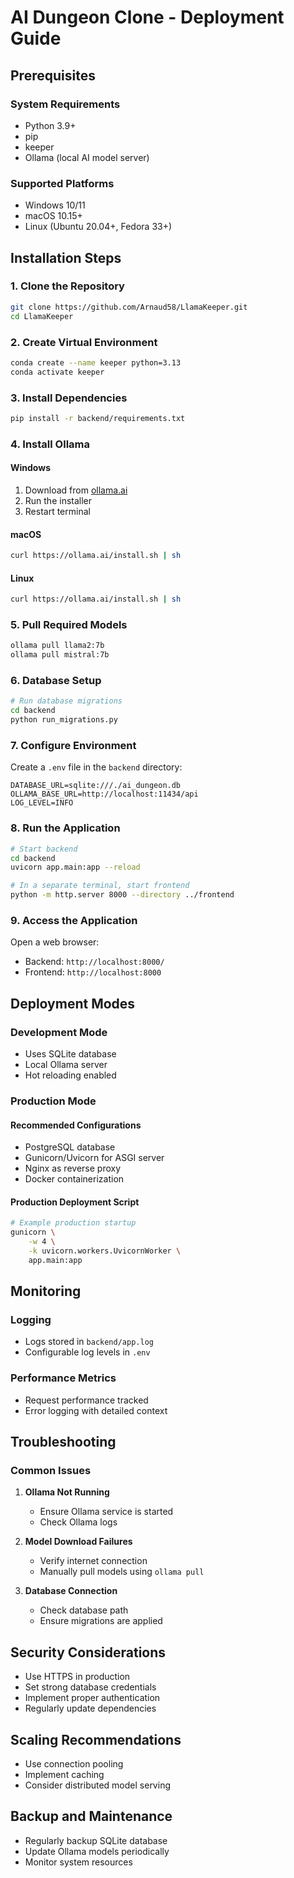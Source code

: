# AI Dungeon Clone - Deployment Guide

## Prerequisites

### System Requirements
- Python 3.9+
- pip
- keeper
- Ollama (local AI model server)

### Supported Platforms
- Windows 10/11
- macOS 10.15+
- Linux (Ubuntu 20.04+, Fedora 33+)

## Installation Steps

### 1. Clone the Repository
```bash
git clone https://github.com/Arnaud58/LlamaKeeper.git
cd LlamaKeeper
```

### 2. Create Virtual Environment
```bash
conda create --name keeper python=3.13
conda activate keeper
```

### 3. Install Dependencies
```bash
pip install -r backend/requirements.txt
```

### 4. Install Ollama
#### Windows
1. Download from [ollama.ai](https://ollama.ai/download)
2. Run the installer
3. Restart terminal

#### macOS
```bash
curl https://ollama.ai/install.sh | sh
```

#### Linux
```bash
curl https://ollama.ai/install.sh | sh
```

### 5. Pull Required Models
```bash
ollama pull llama2:7b
ollama pull mistral:7b
```

### 6. Database Setup
```bash
# Run database migrations
cd backend
python run_migrations.py
```

### 7. Configure Environment
Create a `.env` file in the `backend` directory:
```
DATABASE_URL=sqlite:///./ai_dungeon.db
OLLAMA_BASE_URL=http://localhost:11434/api
LOG_LEVEL=INFO
```

### 8. Run the Application
```bash
# Start backend
cd backend
uvicorn app.main:app --reload

# In a separate terminal, start frontend
python -m http.server 8000 --directory ../frontend
```

### 9. Access the Application
Open a web browser:
- Backend: `http://localhost:8000/`
- Frontend: `http://localhost:8000`

## Deployment Modes

### Development Mode
- Uses SQLite database
- Local Ollama server
- Hot reloading enabled

### Production Mode
#### Recommended Configurations
- PostgreSQL database
- Gunicorn/Uvicorn for ASGI server
- Nginx as reverse proxy
- Docker containerization

#### Production Deployment Script
```bash
# Example production startup
gunicorn \
    -w 4 \
    -k uvicorn.workers.UvicornWorker \
    app.main:app
```

## Monitoring

### Logging
- Logs stored in `backend/app.log`
- Configurable log levels in `.env`

### Performance Metrics
- Request performance tracked
- Error logging with detailed context

## Troubleshooting

### Common Issues
1. **Ollama Not Running**
   - Ensure Ollama service is started
   - Check Ollama logs

2. **Model Download Failures**
   - Verify internet connection
   - Manually pull models using `ollama pull`

3. **Database Connection**
   - Check database path
   - Ensure migrations are applied

## Security Considerations
- Use HTTPS in production
- Set strong database credentials
- Implement proper authentication
- Regularly update dependencies

## Scaling Recommendations
- Use connection pooling
- Implement caching
- Consider distributed model serving

## Backup and Maintenance
- Regularly backup SQLite database
- Update Ollama models periodically
- Monitor system resources